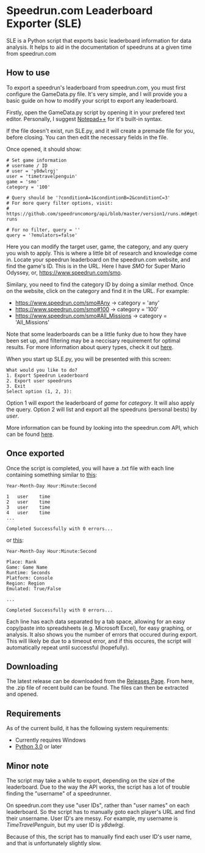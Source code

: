 # Speedrun.com Leaderboard Exporter (SLE)

SLE is a Python script that exports basic leaderboard information for data analysis.
It helps to aid in the documentation of speedruns at a given time from speedrun.com

## How to use

To export a speedrun's leaderboard from speedrun.com, you must first configure the GameData.py file.
It's very simple, and I will provide you a basic guide on how to modify your script to export any leaderboard.

Firstly, open the GameData.py script by opening it in your prefered text editor.
Personally, I suggest [Notepad++](https://notepad-plus-plus.org/download/) for it's built-in syntax.

If the file doesn't exist, run SLE.py, and it will create a premade file for you, before closing.
You can then edit the necessary fields in the file.

Once opened, it should show:

```
# Set game information
# username / ID
# user = 'y8dwlrgj'
user = 'timetravelpenguin'
game = 'smo'
category = '100'

# Query should be '?conditionA=1&condintionB=2&conditionC=3'
# For more query filter options, visit:
# https://github.com/speedruncomorg/api/blob/master/version1/runs.md#get-runs

# For no filter, query = ''
query = '?emulators=false'
```

Here you can modify the target user, game, the category, and any query you wish to apply.
This is where a little bit of research and knowledge come in. Locate your speedrun leaderboard on the speedrun.com website, and find the game's ID. This is in the URL. Here I have *SMO* for Super Mario Odyssey, or, https://www.speedrun.com/smo.

Similary, you need to find the category ID by doing a similar method. Once on the website, click on the category and find it in the URL. For example:
* https://www.speedrun.com/smo#Any	-> category = 'any'
* https://www.speedrun.com/smo#100	-> category = '100'
* https://www.speedrun.com/smo#All_Missions	-> category = 'All_Missions'

Note that some leaderboards can be a little funky due to how they have been set up, and filtering may be a neccisary requirement for optimal results. For more information about query types, check it out [here](https://github.com/speedruncomorg/api/blob/master/version1/runs.md#get-runs).

When you start up SLE.py, you will be presented with this screen:
```
What would you like to do?
1. Export Speedrun Leaderboard
2. Export user speedruns
3. Exit
Select option (1, 2, 3):
```

Option 1 will export the leaderboard of *game* for *category*. It will also apply the query.
Option 2 will list and export all the speedruns (personal bests) by *user*.

More information can be found by looking into the speedrun.com API, which can be found [here](https://github.com/speedruncomorg/api).

## Once exported

Once the script is completed, you will have a .txt file with each line containing something similar to [this](https://github.com/TimeTravelPenguin/Speedrun.com-Leaderboard-Exporter/blob/master/ExampleFiles/SLE_Export_smo_Darker_Side.txt):
```
Year-Month-Day Hour:Minute:Second

1	user	time
2	user	time
3	user	time
4	user	time
...

Completed Successfully with 0 errors...
```

or [this](https://github.com/TimeTravelPenguin/Speedrun.com-Leaderboard-Exporter/blob/master/ExampleFiles/SLE_Export_timetravelpenguin.txt):
```
Year-Month-Day Hour:Minute:Second

Place: Rank
Game: Game Name
Runtime: Seconds
Platform: Console
Region: Region
Emulated: True/False

...

Completed Successfully with 0 errors...
```


Each line has each data separated by a tab space, allowing for an easy copy/paste into spreadsheets (e.g. Microsoft Excel), for easy graphing, or analysis. It also shows you the number of errors that occured during export. This will likely be due to a timeout error, and if this occures, the script will automatically repeat until successful (hopefully).

## Downloading

The latest release can be downloaded from the [Releases Page](https://github.com/TimeTravelPenguin/Speedrun.com-Leaderboard-Exporter/releases). From here, the .zip file of recent build can be found. The files can then be extracted and opened.

## Requirements

As of the current build, it has the following system requirements:

* Currently requires Windows
* [Python 3.0](https://www.python.org/downloads/) or later

## Minor note

The script may take a while to export, depending on the size of the leaderboard.
Due to the way the API works, the script has a lot of trouble finding the "username" of a speedrunner.

On speedrun.com they use "user IDs", rather than "user names" on each leaderboard. So the script has to manually goto each player's URL and find their unsername. User ID's are messy. For example, my username is *TimeTravelPenguin*, but my user ID is *y8dwlrgj*.

Because of this, the script has to manually find each user ID's user name, and that is unfortunately slightly slow.

